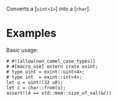 Converts a [`uint<1>`] into a [`char`].

# Examples

Basic usage:

```
# #![allow(non_camel_case_types)]
# #[macro_use] extern crate exint;
# type uint = exint::uint<4>;
# type int  = exint::int<4>;
let u = uint!(32 u8);
let c = char::from(u);
assert!(4 == std::mem::size_of_val(&c))
```
